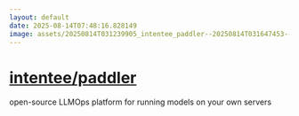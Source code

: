 ```yaml
---
layout: default
date: 2025-08-14T07:48:16.828149
image: assets/20250814T031239905_intentee_paddler--20250814T031647453--cropped.png
---
```


# [intentee/paddler](https://github.com/intentee/paddler)

open-source LLMOps platform for running models on your own servers
